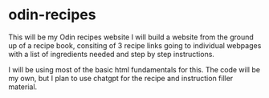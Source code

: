 # odin-recipes
This will be my Odin recipes website
I will build a website from the ground up of a recipe book, consiting of 3 recipe links going to individual webpages with a list of ingredients needed and step by step instructions.  

I will be using most of the basic html fundamentals for this.
The code will be my own, but I plan to use chatgpt for the recipe and instruction filler material.